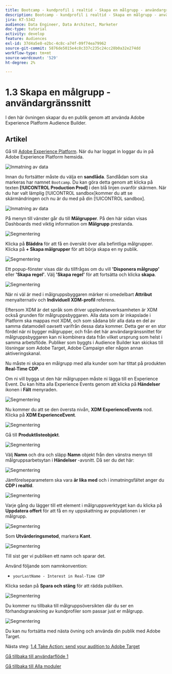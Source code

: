 ```yaml
---
title: Bootcamp - kundprofil i realtid - Skapa en målgrupp - användargränssnitt
description: Bootcamp - kundprofil i realtid - Skapa en målgrupp - användargränssnitt
jira: KT-5342
audience: Data Engineer, Data Architect, Marketer
doc-type: tutorial
activity: develop
feature: Audiences
exl-id: 37d4a5e8-e2bc-4c8c-a74f-09f74ea79962
source-git-commit: 5876de5015e4c8c337c235c24cc28b0a32e274dd
workflow-type: tm+mt
source-wordcount: '529'
ht-degree: 2%

---
```


# 1.3 Skapa en målgrupp - användargränssnitt

I den här övningen skapar du en publik genom att använda Adobe Experience Platform Audience Builder.

## Artikel

Gå till [Adobe Experience Platform](https://experience.adobe.com/platform). När du har loggat in loggar du in på Adobe Experience Platform hemsida.

![Inmatning av data](./images/home.png)

Innan du fortsätter måste du välja en **sandlåda**. Sandlådan som ska markeras har namnet ``Bootcamp``. Du kan göra detta genom att klicka på texten **[!UICONTROL Production Prod]** i den blå linjen ovanför skärmen. När du har valt lämplig [!UICONTROL sandbox]kommer du att se skärmändringen och nu är du med på din [!UICONTROL sandbox].

![Inmatning av data](./images/sb1.png)

På menyn till vänster går du till **Målgrupper**. På den här sidan visas Dashboards med viktig information om **Målgrupp** prestanda.

![Segmentering](./images/menuseg.png)

Klicka på **Bläddra** för att få en översikt över alla befintliga målgrupper. Klicka på **+ Skapa målgrupper** för att börja skapa en ny publik.


![Segmentering](./images/segmentationui.png)

Ett popup-fönster visas där du tillfrågas om du vill **&#39;Disponera målgrupp&#39;** eller **&#39;Skapa regel&#39;**. Välj **&#39;Skapa regel&#39;** för att fortsätta och klicka **skapa**.

![Segmentering][def]

När ni väl är med i målgruppsbyggaren märker ni omedelbart **Attribut** menyalternativ och **Individuell XDM-profil** referens.


Eftersom XDM är det språk som driver upplevelseverksamheten är XDM också grunden för målgruppsbyggaren. Alla data som är inkapslade i Platform ska mappas mot XDM, och som sådana blir alla data en del av samma datamodell oavsett varifrån dessa data kommer. Detta ger er en stor fördel när ni bygger målgrupper, och från det här användargränssnittet för målgruppsbyggaren kan ni kombinera data från vilket ursprung som helst i samma arbetsflöde. Publiker som byggts i Audience Builder kan skickas till lösningar som Adobe Target, Adobe Campaign eller någon annan aktiveringskanal.

Nu måste ni skapa en målgrupp med alla kunder som har tittat på produkten **Real-Time CDP**.

Om ni vill bygga ut den här målgruppen måste ni lägga till en Experience Event. Du kan hitta alla Experience Events genom att klicka på **Händelser** ikonen i **Fält** menyraden.

![Segmentering](./images/findee.png)

Nu kommer du att se den översta nivån, **XDM ExperienceEvents** nod. Klicka på **XDM ExperienceEvent**.

![Segmentering](./images/see.png)

Gå till **Produktlisteobjekt**.

![Segmentering](./images/plitems.png)

Välj **Namn** och dra och släpp **Namn** objekt från den vänstra menyn till målgruppsarbetsytan i **Händelser** -avsnitt. Då ser du det här:

![Segmentering](./images/eewebpdtlname.png)

Jämförelseparametern ska vara **är lika med** och i inmatningsfältet anger du **CDP i realtid**.

![Segmentering](./images/pv.png)

Varje gång du lägger till ett element i målgruppsverktyget kan du klicka på **Uppdatera offert** för att få en ny uppskattning av populationen i er målgrupp.

![Segmentering](./images/refreshest.png)

Som **Utvärderingsmetod**, markera **Kant**.

![Segmentering](./images/evedge.png)

Till sist ger vi publiken ett namn och sparar det.

Använd följande som namnkonvention:

- `yourLastName - Interest in Real-Time CDP`

Klicka sedan på **Spara och stäng** för att rädda publiken.

![Segmentering](./images/segmentname.png)

Du kommer nu tillbaka till målgruppsöversikten där du ser en förhandsgranskning av kundprofiler som passar just er målgrupp.

![Segmentering](./images/savedsegment.png)

Du kan nu fortsätta med nästa övning och använda din publik med Adobe Target.

Nästa steg: [1.4 Take Action: send your audition to Adobe Target](./ex4.md)

[Gå tillbaka till användarflöde 1](./uc1.md)

[Gå tillbaka till Alla moduler](../../overview.md)


[def]: ./images/segmentationpopup.png
